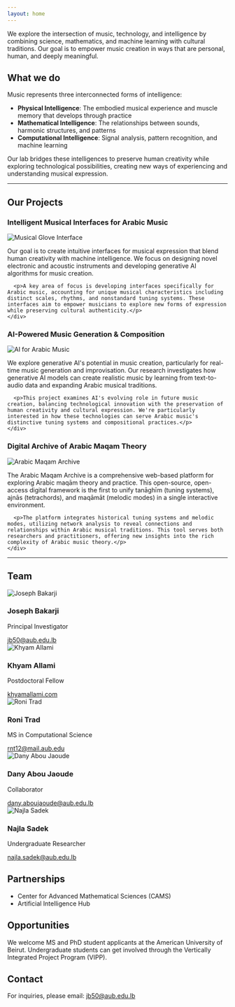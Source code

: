 ```yaml
---
layout: home
---
```


We explore the intersection of music, technology, and intelligence by combining science, mathematics, and machine learning with cultural traditions. Our goal is to empower music creation in ways that are personal, human, and deeply meaningful.

## What we do

Music represents three interconnected forms of intelligence:

- **Physical Intelligence**: The embodied musical experience and muscle memory that develops through practice
- **Mathematical Intelligence**: The relationships between sounds, harmonic structures, and patterns
- **Computational Intelligence**: Signal analysis, pattern recognition, and machine learning

Our lab bridges these intelligences to preserve human creativity while exploring technological possibilities, creating new ways of experiencing and understanding musical expression.

---

## Our Projects

<div class="project-card">
  <h3>Intelligent Musical Interfaces for Arabic Music</h3>
  <div class="project-container">
    <img src="{{ '/assets/images/gluvn.jpg' | relative_url }}" alt="Musical Glove Interface" class="project-image">
    <div class="project-description">
      <p>Our goal is to create intuitive interfaces for musical expression that blend human creativity with machine intelligence. We focus on designing novel electronic and acoustic instruments and developing generative AI algorithms for music creation.</p>

      <p>A key area of focus is developing interfaces specifically for Arabic music, accounting for unique musical characteristics including distinct scales, rhythms, and nonstandard tuning systems. These interfaces aim to empower musicians to explore new forms of expression while preserving cultural authenticity.</p>
    </div>
  </div>
</div>

<div class="project-card">
  <h3>AI-Powered Music Generation & Composition</h3>
  <div class="project-container">
    <img src="{{ '/assets/images/aiforarabic.jpg' | relative_url }}" alt="AI for Arabic Music" class="project-image">
    <div class="project-description">
      <p>We explore generative AI's potential in music creation, particularly for real-time music generation and improvisation. Our research investigates how generative AI models can create realistic music by learning from text-to-audio data and expanding Arabic musical traditions.</p>

      <p>This project examines AI's evolving role in future music creation, balancing technological innovation with the preservation of human creativity and cultural expression. We're particularly interested in how these technologies can serve Arabic music's distinctive tuning systems and compositional practices.</p>
    </div>
  </div>
</div>

<div class="project-card">
  <h3>Digital Archive of Arabic Maqam Theory</h3>
  <div class="project-container">
    <img src="{{ '/assets/images/maqamarchive.png' | relative_url }}" alt="Arabic Maqam Archive" class="project-image">
    <div class="project-description">
      <p>The Arabic Maqam Archive is a comprehensive web-based platform for exploring Arabic maqām theory and practice. This open-source, open-access digital framework is the first to unify tanāghīm (tuning systems), ajnās (tetrachords), and maqāmāt (melodic modes) in a single interactive environment.</p>

      <p>The platform integrates historical tuning systems and melodic modes, utilizing network analysis to reveal connections and relationships within Arabic musical traditions. This tool serves both researchers and practitioners, offering new insights into the rich complexity of Arabic music theory.</p>
    </div>
  </div>
</div>

---

## Team

<div class="team-grid">
  <div class="team-member">
    <img src="{{ '/assets/images/joseph-bakarji.jpeg' | relative_url }}" alt="Joseph Bakarji" class="team-photo">
    <h3>Joseph Bakarji</h3>
    <p class="team-role">Principal Investigator</p>
    <div class="team-website">
      <a href="mailto:jb50@aub.edu.lb">jb50@aub.edu.lb</a>
    </div>
  </div>

  <div class="team-member">
    <img src="{{ '/assets/images/khyam-allami.png' | relative_url }}" alt="Khyam Allami" class="team-photo">
    <h3>Khyam Allami</h3>
    <p class="team-role">Postdoctoral Fellow</p>
    <div class="team-website">
      <a href="https://khyamallami.com" target="_blank">khyamallami.com</a>
    </div>
  </div>

  <div class="team-member">
    <img src="{{ '/assets/images/roni-trad.jpg' | relative_url }}" alt="Roni Trad" class="team-photo">
    <h3>Roni Trad</h3>
    <p class="team-role">MS in Computational Science</p>
    <div class="team-website">
      <a href="mailto:rnt12@mail.aub.edu" target="_blank">rnt12@mail.aub.edu</a>
    </div>
  </div>

  <div class="team-member">
    <img src="{{ '/assets/images/dany-abou-jaoude.jpg' | relative_url }}" alt="Dany Abou Jaoude" class="team-photo">
    <h3>Dany Abou Jaoude</h3>
    <p class="team-role">Collaborator</p>
    <div class="team-website">
      <a href="mailto:dany.aboujaoude@aub.edu.lb" target="_blank">dany.aboujaoude@aub.edu.lb</a>
    </div>
  </div>

  <div class="team-member">
    <img src="{{ '/assets/images/najla-sadek.jpg' | relative_url }}" alt="Najla Sadek" class="team-photo">
    <h3>Najla Sadek</h3>
    <p class="team-role">Undergraduate Researcher</p>
    <div class="team-website">
      <a href="mailto:najla.sadek@aub.edu.lb" target="_blank">najla.sadek@aub.edu.lb</a>
    </div>
  </div>
</div>

## Partnerships

- Center for Advanced Mathematical Sciences (CAMS)
- Artificial Intelligence Hub

## Opportunities

We welcome MS and PhD student applicants at the American University of Beirut. Undergraduate students can get involved through the Vertically Integrated Project Program (VIPP).

## Contact

For inquiries, please email: [jb50@aub.edu.lb](mailto:jb50@aub.edu.lb)
